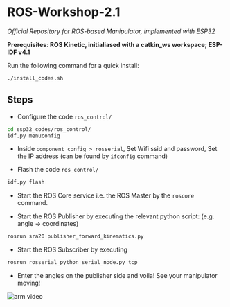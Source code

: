 # ROS-Workshop-2.1

*Official Repository for ROS-based Manipulator, implemented with ESP32*

__Prerequisites__: **ROS Kinetic, initialiased with a catkin_ws workspace; ESP-IDF v4.1**

Run the following command for a quick install:

```bash
./install_codes.sh
```

## Steps

* Configure the code `ros_control/`

```bash
cd esp32_codes/ros_control/
idf.py menuconfig
```

* Inside `component config > rosserial`, Set Wifi ssid and password, Set the IP address (can be found by `ifconfig` command)  

* Flash the code `ros_control/`

```bash
idf.py flash
```

* Start the ROS Core service i.e. the ROS Master by the `roscore` command.

* Start the ROS Publisher by executing the relevant python script: (e.g. angle -> coordinates)

```bash
rosrun sra20 publisher_forward_kinematics.py
```

* Start the ROS Subscriber by executing

```bash
rosrun rosserial_python serial_node.py tcp
```

* Enter the angles on the publisher side and voila! See your manipulator moving!

![arm video](assets/arm_motion.p4)
